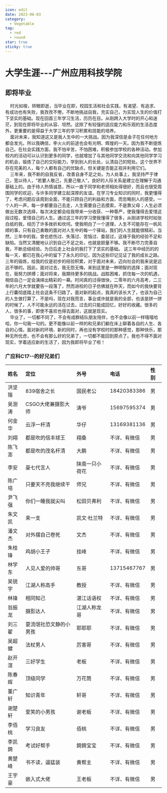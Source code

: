 ```yaml
---
icon: edit
date: 2023-06-03
category:
  - Vegetable
tag:
  - red
  - round
star: true
sticky: true
---
```


# 大学生涯---广州应用科技学院

## 即将毕业
&nbsp;&nbsp;&nbsp;&nbsp;时光如梭，转眼即逝，当毕业在即，校园生活和社会实践，有渴望、有追求、有成功也有失败，我孜孜不倦，不断地挑战自我，充实自己，为实现人生的价值打下坚实的基础。现在回首三年学习生活，历历在目。从刚跨入大学时的开心和迷茫，到现在即将毕业的从容、坦然。这除了有较强的适应能力和乐观的生活态度外，更重要的是得益于大学三年的学习积累和技能的培养。  
&nbsp;&nbsp;&nbsp;&nbsp;面对未来，我知道这又是我人生中的一大挑战。因为我深信是金子在任何地方都会发光。所以我确信，李火火的前途也会有光明、辉煌的一天。因为我不断提炼自己。在社会实践方面，我不怕辛苦，不怕困难，积极参加学校的各种活动。参加校内的活动可以认识到更多的同学，也就增加了与其他同学交流和向其他同学学习的机会，锻炼了自己的交际能力，学到别人的长处，认清自己的短处。这个世界不存在完美的人，每个人都有自己的优缺点，但关键是否能正视并利用它们。  
&nbsp;&nbsp;&nbsp;&nbsp;三年来，我不断的自我反省，改善自身不足之处。为人处事上，我坚持严于律己，宽以待人，“若要人敬己，先要己敬人”，良好的人际关系是建立在理解于沟通基础上的。由于待人热情诚恳，所以一直于同学和老师相处得很好，而且也很受周围同学的欢迎，与许多同学建立起深厚的友谊。在学习专业知识的同时，我更懂得了，考虑问题应该周到全面，不能只顾自己的利益和方面，而忽略别人的感受。一个人的一声，每一步都要自己去走，人生需要自己去摸索，不是靠父母；人生必须做出无数次选择，每次决定都会给我带来一分收获、一种尊严，使我懂得去爱惜这段过程，爱惜自己的人生。通过这三年的学习使我懂得了很多，从刚进学校时如张白纸的我，经历了许多挫折和坎坷。使我明白了一个道理，人生不可能存在一帆风顺的事，只有自己勇敢的面对对人生中的每一个驿站，我们的人生就能很精彩。当然，三年中的我，曾也悲伤过、失落过、苦恼过、委屈过，这缘于我的经验不足和缺陷。当然又清醒地认识到自己不足之处，也就是胆量不够。我不断尽力完善自我，不断总结经验。为日后走上社会的我打下了坚实的基础。
这三年中经历的的每一天，都已在我心中的留下了永久的印记，因为这些印记见证了我的成长之路。三年的锻炼，给我的仅是初步的经验积累，对于面对未来，迈向社会的我来说是远远不够的。因此，面对过去，我无怨无悔，来到这里是一种明智的选择；面对现在，我努力拼搏；面对将来，我期待更多的挑战。战胜困难，抓住每一次的机遇，相信自己一定会演绎出精彩的一幕。时间真的过得很快，二零年的六月高考，二三年的六月大学就要告一段落了，然而进校的日子仿佛就在昨天，而如今的我快要背上行囊彻底踏上社会这条不归路了。面对新的起点，我真的该长大了，也该为自己的人生做打算了，不是吗，现在对我而言，事业或许就是我的全部，也该是拼一拼的时候了。人不可能永远的活在过去，过去的只能成回忆，好好的收藏。很多的人，很多的事，即使不喜欢也得去面对，这就是现实。  
&nbsp;&nbsp;&nbsp;&nbsp;毕业了，一切都不同了，不会有成群结队朋友陪伴，也不会像以前一样嘻嘻哈哈，你一句我一句的。更不能像以前一样的和兄弟们躺在床上聊着各自的人生、各自的心情。面对新的环境、新的同时，再也没有学校时的那种感觉，那种快乐，那种无所忧虑，也不会有那么好的兄弟了，一切都不能回到原点了。我也不得不面对现实，学着适应新的生活了，因为我即将毕业了啦！
### 广应科C17--的好兄弟们

|姓名|定位|外号|电话|性别|
|:-----|:-----|:-----|:-----|:-----|
|洪坚锴|839宿舍之长|国民老公|18420383386|男|
|吴澍涛|CSGO大佬兼摄影大师|涛爷|15697595374|男|
|何金华|云浮一杆清|华仔|13169381136|男|
|刘翔|都是吹的信丰球王|翔桑|不详、有微信|男|
|陈飞澎|都是吹的茂名杆清|大鹏|不详、有微信|男|
|李安|豪七代言人|陕南一只小荷花|不详、有微信|男|
|陈广培|只要天不亮我继续干|师兄|不详、有微信|男|
|尹飞强|你们一睡我就尖叫|松田贝弗利|不详、有微信|男|
|朱文凯|来一支|凯文·杜兰特|不详、有微信|男|
|潘文杰|对外摆自己卷死|文杰|不详、有微信|男|
|朱桂锋|鸡胡小王子|挂峰|不详、有微信|男|
|林学东|人见人爱的帅哥|东哥|13715467767|男|
|吴锐宇|江湖人称高手|教授|不详、有微信|男|
|林锋|相同知己|湛江话语权|不详、有微信|男|
|翁振龙|摄影达人|江湖人称龙哥|不详、有微信|男|
|刘三翟|耍流氓社恐文静的小男孩|耶耶耶|不详、有微信|男|
|吴超健|法杖男人|厉害哥|不详、有微信|男|
|赵开渲|三好学生|老板|不详、有微信|男|
|陈春辉|顶级同学|万花筒|不详、有微信|男|
|董广轩|知识青年|轩哥|不详、有微信|男|
|谢楚轩|爱笑的小男孩|谢老板|不详、有微信|男|
|李佰桃|学习良友|佰桃|不详、有微信|男|
|李凯錡|考试好帮手|錡錡宝宝|不详、有微信|男|
|黄楚峰|书不读，逼猛装|黄帮主|不详、有微信|男|
|王宇豪|嵌入式大佬|王老板|不详、有微信|男|